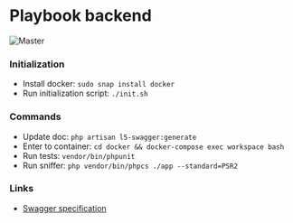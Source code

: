 # Playbook backend
![Master](https://travis-ci.org/RomanovSci/playbook-backend.svg?branch=master)

### Initialization
* Install docker: `sudo snap install docker`
* Run initialization script: `./init.sh`

### Commands
* Update doc: `php artisan l5-swagger:generate`
* Enter to container: `cd docker && docker-compose exec workspace bash`
* Run tests: `vendor/bin/phpunit`
* Run sniffer: `php vendor/bin/phpcs ./app --standard=PSR2`

### Links
* [Swagger specification](https://swagger.io/docs/specification/about/)
